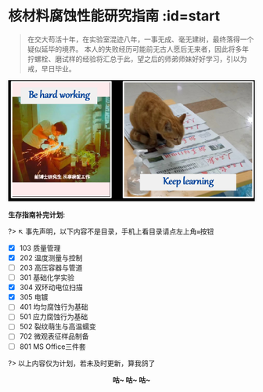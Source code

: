 #  核材料腐蚀性能研究指南 :id=start

> 在交大苟活十年，在实验室混迹八年，一事无成、毫无建树，最终落得一个疑似延毕的境界。
本人的失败经历可能前无古人愿后无来者，因此将多年拧螺栓、磨试样的经验将汇总于此，望之后的师弟师妹好好学习，引以为戒，早日毕业。

![胆大心细，博学专精](img/hardworking.png)

**生存指南补完计划**:

?> ↖ 事先声明，以下内容不是目录，手机上看目录请点左上角`≡`按钮

* [X] 103 质量管理
* [X] 202 温度测量与控制
* [ ] 203 高压容器与管道
* [ ] 301 基础化学实验
* [X] 304 双环动电位扫描
* [X] 305 电镀
* [ ] 401 均匀腐蚀行为基础
* [ ] 501 应力腐蚀行为基础
* [ ] 502 裂纹萌生与高温蠕变
* [ ] 702 微观表征样品制备
* [ ] 801 MS Office三件套

?> 以上内容仅为计划，若未及时更新，算我鸽了
<center><b>咕~ 咕~ 咕~</b></center>